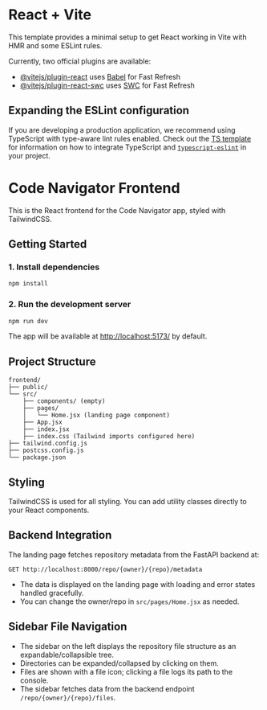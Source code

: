# React + Vite

This template provides a minimal setup to get React working in Vite with HMR and some ESLint rules.

Currently, two official plugins are available:

- [@vitejs/plugin-react](https://github.com/vitejs/vite-plugin-react/blob/main/packages/plugin-react) uses [Babel](https://babeljs.io/) for Fast Refresh
- [@vitejs/plugin-react-swc](https://github.com/vitejs/vite-plugin-react/blob/main/packages/plugin-react-swc) uses [SWC](https://swc.rs/) for Fast Refresh

## Expanding the ESLint configuration

If you are developing a production application, we recommend using TypeScript with type-aware lint rules enabled. Check out the [TS template](https://github.com/vitejs/vite/tree/main/packages/create-vite/template-react-ts) for information on how to integrate TypeScript and [`typescript-eslint`](https://typescript-eslint.io) in your project.

# Code Navigator Frontend

This is the React frontend for the Code Navigator app, styled with TailwindCSS.

## Getting Started

### 1. Install dependencies

```bash
npm install
```

### 2. Run the development server

```bash
npm run dev
```

The app will be available at [http://localhost:5173/](http://localhost:5173/) by default.

## Project Structure

```
frontend/
├── public/
└── src/
    ├── components/ (empty)
    ├── pages/
    │   └── Home.jsx (landing page component)
    ├── App.jsx
    ├── index.jsx
    ├── index.css (Tailwind imports configured here)
├── tailwind.config.js
├── postcss.config.js
└── package.json
```

## Styling

TailwindCSS is used for all styling. You can add utility classes directly to your React components.

## Backend Integration

The landing page fetches repository metadata from the FastAPI backend at:

```
GET http://localhost:8000/repo/{owner}/{repo}/metadata
```

- The data is displayed on the landing page with loading and error states handled gracefully.
- You can change the owner/repo in `src/pages/Home.jsx` as needed.

## Sidebar File Navigation

- The sidebar on the left displays the repository file structure as an expandable/collapsible tree.
- Directories can be expanded/collapsed by clicking on them.
- Files are shown with a file icon; clicking a file logs its path to the console.
- The sidebar fetches data from the backend endpoint `/repo/{owner}/{repo}/files`.
